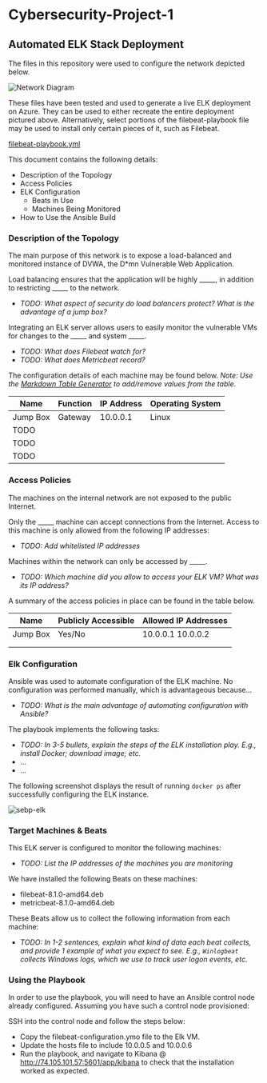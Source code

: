 # Cybersecurity-Project-1
## Automated ELK Stack Deployment

The files in this repository were used to configure the network depicted below.

![Network Diagram](https://github.com/litimx/Cybersecurity-Project-1/blob/main/Images/Network%20Diagram.png)

These files have been tested and used to generate a live ELK deployment on Azure. They can be used to either recreate the entire deployment pictured above. Alternatively, select portions of the filebeat-playbook file may be used to install only certain pieces of it, such as Filebeat.

[filebeat-playbook.yml](https://github.com/litimx/Cybersecurity-Project-1/blob/main/Ansible/filebeat-playbook.yml)

This document contains the following details:
- Description of the Topology
- Access Policies
- ELK Configuration
  - Beats in Use
  - Machines Being Monitored
- How to Use the Ansible Build


### Description of the Topology

The main purpose of this network is to expose a load-balanced and monitored instance of DVWA, the D*mn Vulnerable Web Application.

Load balancing ensures that the application will be highly _____, in addition to restricting _____ to the network.
- _TODO: What aspect of security do load balancers protect? What is the advantage of a jump box?_

Integrating an ELK server allows users to easily monitor the vulnerable VMs for changes to the _____ and system _____.
- _TODO: What does Filebeat watch for?_
- _TODO: What does Metricbeat record?_

The configuration details of each machine may be found below.
_Note: Use the [Markdown Table Generator](http://www.tablesgenerator.com/markdown_tables) to add/remove values from the table_.

| Name 	| Function | IP Address | Operating System |
|----------|----------|------------|------------------|
| Jump Box | Gateway  | 10.0.0.1   | Linux        	|
| TODO 	|      	|        	|              	|
| TODO 	|      	|        	|              	|
| TODO 	|      	|        	|                  |

### Access Policies

The machines on the internal network are not exposed to the public Internet.

Only the _____ machine can accept connections from the Internet. Access to this machine is only allowed from the following IP addresses:
- _TODO: Add whitelisted IP addresses_

Machines within the network can only be accessed by _____.
- _TODO: Which machine did you allow to access your ELK VM? What was its IP address?_

A summary of the access policies in place can be found in the table below.

| Name 	| Publicly Accessible | Allowed IP Addresses |
|----------|---------------------|----------------------|
| Jump Box | Yes/No          	| 10.0.0.1 10.0.0.2	|
|      	|                 	|                  	|
|      	| 	                |                  	|

### Elk Configuration

Ansible was used to automate configuration of the ELK machine. No configuration was performed manually, which is advantageous because...
- _TODO: What is the main advantage of automating configuration with Ansible?_

The playbook implements the following tasks:
- _TODO: In 3-5 bullets, explain the steps of the ELK installation play. E.g., install Docker; download image; etc._
- ...
- ...

The following screenshot displays the result of running `docker ps` after successfully configuring the ELK instance.

![sebp-elk](https://github.com/litimx/Cybersecurity-Project-1/blob/main/Images/sebp-elk.png)

### Target Machines & Beats
This ELK server is configured to monitor the following machines:
- _TODO: List the IP addresses of the machines you are monitoring_

We have installed the following Beats on these machines:
- filebeat-8.1.0-amd64.deb
- metricbeat-8.1.0-amd64.deb

These Beats allow us to collect the following information from each machine:
- _TODO: In 1-2 sentences, explain what kind of data each beat collects, and provide 1 example of what you expect to see. E.g., `Winlogbeat` collects Windows logs, which we use to track user logon events, etc._

### Using the Playbook
In order to use the playbook, you will need to have an Ansible control node already configured. Assuming you have such a control node provisioned:

SSH into the control node and follow the steps below:
- Copy the filebeat-configuration.ymo file to the Elk VM.
- Update the hosts file to include 10.0.0.5 and 10.0.0.6
- Run the playbook, and navigate to Kibana @ http://74.105.101.57:5601/app/kibana to check that the installation worked as expected.
